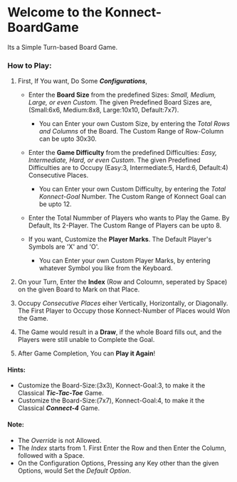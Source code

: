 # Welcome to the Konnect-BoardGame

Its a Simple Turn-based Board Game.

### How to Play: 

   1. First, If You want, Do Some **_Configurations_**, 

      - Enter the **Board Size** from the predefined Sizes: _Small, Medium, Large, or even Custom_. 
        The given Predefined Board Sizes are, (Small:6x6, Medium:8x8, Large:10x10, Default:7x7). 
        
        - You can Enter your own Custom Size, by entering the _Total Rows and Columns_ of the Board. 
          The Custom Range of Row-Column can be upto 30x30. 
                
      - Enter the **Game Difficulty** from the predefined Difficulties: _Easy, Intermediate, Hard, or even Custom_. 
        The given Predefined Difficulties are to Occupy (Easy:3, Intermediate:5, Hard:6, Default:4) Consecutive Places. 
        
        - You can Enter your own Custom Difficulty, by entering the _Total Konnect-Goal_ Number. 
          The Custom Range of Konnect Goal can be upto 12. 
      
      - Enter the Total Nummber of Players who wants to Play the Game. By Default, Its 2-Player.
        The Custom Range of Players can be upto 8. 

      - If you want, Customize the **Player Marks**. 
        The Default Player's Symbols are 'X' and 'O'. 
      
        - You can Enter your own Custom Player Marks, by entering whatever Symbol you like from the Keyboard. 

   
   2. On your Turn, Enter the **Index** (Row and Coloumn, seperated by Space) on the given Board to Mark on that Place. 
   
   3. Occupy _Consecutive Places_ eiher Vertically, Horizontally, or Diagonally. 
      The First Player to Occupy those Konnect-Number of Places would Won the Game. 
     
   4. The Game would result in a **Draw**, if the whole Board fills out, and the Players were still unable to Complete the Goal. 

   5. After Game Completion, You can **Play it Again**! 


#### Hints:
   * Customize the Board-Size:(3x3), Konnect-Goal:3, to make it the Classical **_Tic-Tac-Toe_** Game. 
   * Customize the Board-Size:(7x7), Konnect-Goal:4, to make it the Classical **_Connect-4_** Game. 

#### Note:  
   * The _Override_ is not Allowed. 
   * The _Index_ starts from 1. First Enter the Row and then Enter the Column, followed with a Space. 
   * On the Configuration Options, Pressing any Key other than the given Options, would Set the _Default Option_. 
